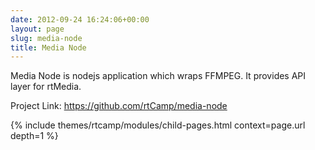 ```yaml
---
date: 2012-09-24 16:24:06+00:00
layout: page
slug: media-node
title: Media Node
---
```


Media Node is nodejs application which wraps FFMPEG. It provides API layer for rtMedia.

Project Link: https://github.com/rtCamp/media-node

{% include themes/rtcamp/modules/child-pages.html context=page.url depth=1 %}
